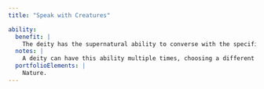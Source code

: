```yaml
---
title: "Speak with Creatures"

ability:
  benefit: |
    The deity has the supernatural ability to converse with the specified creature. This ability works like a permanent {% spell_link speak-with-animals %} or {% spell_link speak-with-plants %}  spell, or like a {% spell_link tongues %} spell that only allows the deity to converse with the specified type of creature.
  notes: |
    A deity can have this ability multiple times, choosing a different type of creature each time.
  portfolioElements: |
    Nature.
---
```

